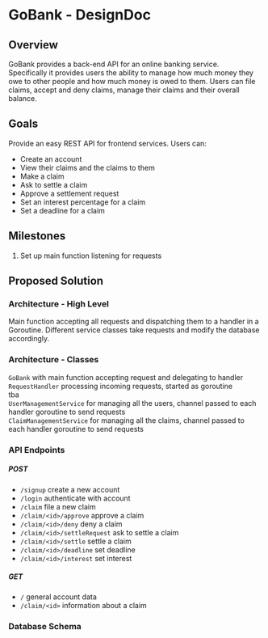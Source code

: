 # GoBank - DesignDoc

## Overview
GoBank provides a back-end API for an online banking service.  
Specifically it provides users the ability to manage how much money they owe to other people and how much money is owed to them.
Users can file claims, accept and deny claims, manage their claims and their overall balance.

## Goals
Provide an easy REST API for frontend services.
Users can:  
- Create an account
- View their claims and the claims to them
- Make a claim
- Ask to settle a claim
- Approve a settlement request
- Set an interest percentage for a claim
- Set a deadline for a claim

## Milestones
1. Set up main function listening for requests

## Proposed Solution

### Architecture - High Level
Main function accepting all requests and dispatching them to a handler in a Goroutine.
Different service classes take requests and modify the database accordingly.


### Architecture - Classes
`GoBank` with main function accepting request and delegating to handler  
`RequestHandler` processing incoming requests, started as goroutine  
tba  
`UserManagementService` for managing all the users, channel passed to each handler goroutine to send requests  
`ClaimManagementService` for managing all the claims, channel passed to each handler goroutine to send requests


### API Endpoints

##### POST
- `/signup` create a new account
- `/login` authenticate with account
- `/claim` file a new claim
- `/claim/<id>/approve` approve a claim
- `/claim/<id>/deny` deny a claim
- `/claim/<id>/settleRequest` ask to settle a claim
- `/claim/<id>/settle` settle a claim
- `/claim/<id>/deadline` set deadline
- `/claim/<id>/interest` set interest

##### GET
- `/` general account data
- `/claim/<id>` information about a claim


### Database Schema




